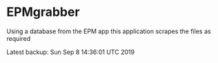 # EPMgrabber
Using a database from the EPM app this application scrapes the files as required


Latest backup: Sun Sep 8 14:36:01 UTC 2019
